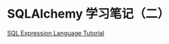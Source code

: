 # SQLAlchemy 学习笔记（二）

[SQL Expression Language Tutorial](http://docs.sqlalchemy.org/en/latest/core/tutorial.html)